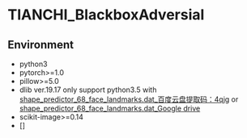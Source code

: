 # TIANCHI_BlackboxAdversial




## Environment
- python3
- pytorch>=1.0
- pillow>=5.0
- dlib ver.19.17   only support python3.5    with [shape_predictor_68_face_landmarks.dat_百度云盘提取码：4qjg](https://pan.baidu.com/s/1LMhhW2tXa8a1m2dx8-mCzQ&shfl=shareset) or [shape_predictor_68_face_landmarks.dat_Google drive](https://drive.google.com/open?id=1iMXiyvu3nYcNumtUHifVauU3-P_I_ssV)
- scikit-image>=0.14
- []

